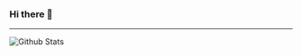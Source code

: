 ### Hi there 👋

---
![Github Stats](https://github-readme-stats.vercel.app/api?username=47vigen&count_private=true&show_icons=true&include_all_commits=true&theme=chartreuse-dark)

[instagram]:https://www.instagram.com/47vigen

